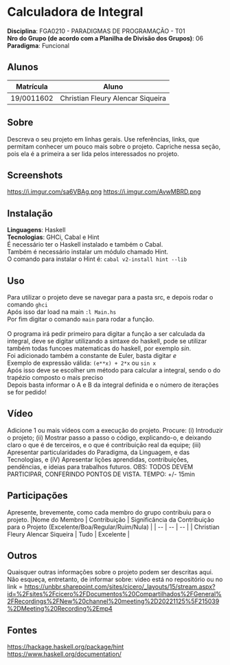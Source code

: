 # Calculadora de Integral

**Disciplina**: FGA0210 - PARADIGMAS DE PROGRAMAÇÃO - T01 <br>
**Nro do Grupo (de acordo com a Planilha de Divisão dos Grupos)**: 06<br>
**Paradigma**: Funcional<br>

## Alunos
|Matrícula | Aluno |
| -- | -- |
| 19/0011602  | Christian Fleury Alencar Siqueira |

## Sobre 
Descreva o seu projeto em linhas gerais. 
Use referências, links, que permitam conhecer um pouco mais sobre o projeto.
Capriche nessa seção, pois ela é a primeira a ser lida pelos interessados no projeto.

## Screenshots
https://i.imgur.com/sa6VBAg.png
https://i.imgur.com/AvwMBRD.png
## Instalação 
**Linguagens**: Haskell<br>
**Tecnologias**: GHCi,  Cabal  e Hint<br>
É necessário ter o Haskell instalado e também o Cabal.<br />
Também é necessário instalar um módulo chamado Hint. <br />
O comando para instalar o Hint é: ```cabal v2-install hint --lib```<br />
## Uso 
Para utilizar o projeto deve se navegar para a pasta src, e depois rodar o comando ```ghci```<br />
Após isso dar load na main ```:l Main.hs ```<br />
Por fim digitar o comando ```main``` para rodar a função.<br /><br />
O programa irá pedir primeiro para digitar a função a ser calculada da integral, deve se digitar utilizando a sintaxe do haskell, pode se utilizar também todas funcoes matematicas do haskell, por exemplo *sin*.<br />
Foi adicionado também a constante de Euler, basta digitar *e*<br />
Exemplo de expressão válida: ```(e**x) + 2*x``` ou ```sin x``` <br />
Após isso deve se escolher um método para calcular a integral, sendo o do trapézio composto o mais preciso<br />
Depois basta informar o A e B da integral definida e o número de iterações se for pedido!<br />


## Vídeo
Adicione 1 ou mais vídeos com a execução do projeto.
Procure: 
(i) Introduzir o projeto;
(ii) Mostrar passo a passo o código, explicando-o, e deixando claro o que é de terceiros, e o que é contribuição real da equipe;
(iii) Apresentar particularidades do Paradigma, da Linguagem, e das Tecnologias, e
(iV) Apresentar lições aprendidas, contribuições, pendências, e ideias para trabalhos futuros.
OBS: TODOS DEVEM PARTICIPAR, CONFERINDO PONTOS DE VISTA.
TEMPO: +/- 15min

## Participações
Apresente, brevemente, como cada membro do grupo contribuiu para o projeto.
|Nome do Membro | Contribuição | Significância da Contribuição para o Projeto (Excelente/Boa/Regular/Ruim/Nula) |
| -- | -- | -- |
| Christian Fleury Alencar Siqueira  |  Tudo | Excelente |

## Outros 
Quaisquer outras informações sobre o projeto podem ser descritas aqui. Não esqueça, entretanto, de informar sobre:
video está no repositório ou no link = https://unbbr.sharepoint.com/sites/cicero/_layouts/15/stream.aspx?id=%2Fsites%2Fcicero%2FDocumentos%20Compartilhados%2FGeneral%2FRecordings%2FNew%20channel%20meeting%2D20221125%5F215039%2DMeeting%20Recording%2Emp4
## Fontes
https://hackage.haskell.org/package/hint
https://www.haskell.org/documentation/
